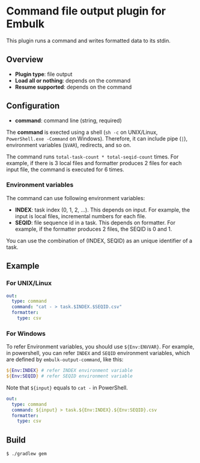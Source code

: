 # Command file output plugin for Embulk

This plugin runs a command and writes formatted data to its stdin.

## Overview

* **Plugin type**: file output
* **Load all or nothing**: depends on the command
* **Resume supported**: depends on the command

## Configuration

- **command**: command line (string, required)

The **command** is exected using a shell (`sh -c` on UNIX/Linux, `PowerShell.exe -Command` on Windows). Therefore, it can include pipe (`|`), environment variables (`$VAR`), redirects, and so on.

The command runs `total-task-count * total-seqid-count` times. For example, if there is 3 local files and formatter produces 2 files for each input file, the command is executed for 6 times.

### Environment variables

The command can use following environment variables:

- **INDEX**: task index (0, 1, 2, ...). This depends on input. For example, the input is local files, incremental numbers for each file.
- **SEQID**: file sequence id in a task. This depends on formatter. For example, if the formatter produces 2 files, the SEQID is 0 and 1.

You can use the combination of (INDEX, SEQID) as an unique identifier of a task.

## Example

### For UNIX/Linux

```yaml
out:
  type: command
  command: "cat - > task.$INDEX.$SEQID.csv"
  formatter:
    type: csv
```

### For Windows

To refer Environment variables, you should use `${Env:ENVVAR}`.
For example, in powershell, you can refer `INDEX` and `SEQID` environment variables, which are defined by `embulk-output-command`, like this:

```powershell
${Env:INDEX} # refer INDEX environment variable
${Env:SEQID} # refer SEQID environment variable
```

Note that `${input}` equals to `cat -` in PowerShell.

```yaml
out:
  type: command
  command: ${input} > task.${Env:INDEX}.${Env:SEQID}.csv
  formatter:
    type: csv
```

## Build

```
$ ./gradlew gem
```
